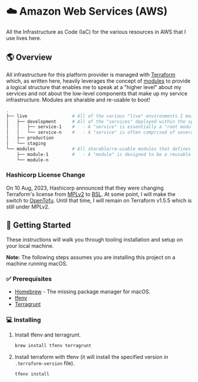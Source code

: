 # ☁️  Amazon Web Services (AWS)

All the Infrastructure as Code (IaC) for the various resources in AWS that I use lives here.

## 🌎 Overview

All infrastructure for this platform provider is managed with [Terraform](https://www.terraform.io/) which, as written
here, heavily leverages the concept of [modules](https://developer.hashicorp.com/terraform/language/modules) to provide
a logical structure that enables me to speak at a "higher level" about my services and not about the low-level
components that make up my service infrastructure. Modules are sharable and re-usable to boot!

```sh
.
├── live                 # All of the various "live" environments I maintain on the AWS platform.
│   ├── development      # All of the "services" deployed within the specified environment.
│   │   ├── service-1    #   - A "service" is essentially a "root module" in Terraform parlance.
│   │   └── service-n    #   - A "service" is often comprised of several infrastructure components, or "sub-modules".
│   ├── production
│   └── staging
└── modules              # All sharable/re-usable modules that defines pieces of larger service infrastructure.
    ├── module-1         #   - A "module" is designed to be a reusable component that can be used in various services.
    └── module-n
```

### Hashicorp License Change

On 10 Aug, 2023, Hashicorp announced that they were changing Terraform's license from
[MPLv2](https://www.mozilla.org/en-US/MPL/2.0/) to [BSL](https://www.hashicorp.com/bsl). At some point, I will make the
switch to [OpenTofu](https://opentofu.org/). Until that time, I will remain on Terraform v1.5.5 which is still under
MPLv2.

## 🚀 Getting Started

These instructions will walk you through tooling installation and setup on your local machine.

**Note:** The following steps assumes you are installing this project on a machine running macOS.

### ✅ Prerequisites

*   [Homebrew](https://brew.sh/) - The missing package manager for macOS.
*   [tfenv](https://github.com/tfutils/tfenv)
*   [Terragrunt](https://terragrunt.gruntwork.io/)

### 💻 Installing

1.  Install tfenv and terragrunt.

    ```sh
    brew install tfenv terragrunt
    ```

2.  Install terraform with tfenv (it will install the specified version in `.terraform-version` file).

    ```sh
    tfenv install
    ```
